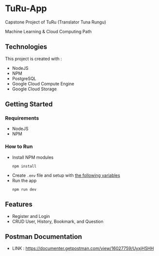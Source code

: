 # TuRu-App
Capstone Project of TuRu (Translator Tuna Rungu)

Machine Learning & Cloud Computing Path

## Technologies
This project is created with :
- NodeJS
- NPM
- PostgreSQL
- Google Cloud Compute Engine
- Google Cloud Storage

## Getting Started
### Requirements
- NodeJS
- NPM

### How to Run
- Install NPM modules
  ```
  npm install
  ```
- Create `.env` file and setup with [the following variables](./.env_example)
- Run the app
  ```
  npm run dev
  ```

## Features
- Register and Login
- CRUD User, History, Bookmark, and Question

## Postman Documentation
- LINK : https://documenter.getpostman.com/view/16027759/UyxjHSHH
